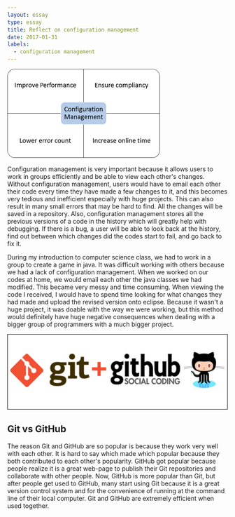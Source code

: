 ```yaml
---
layout: essay
type: essay
title: Reflect on configuration management
date: 2017-01-31
labels:
  - configuration management
---
```


<img class="ui medium left floated image" src="../images/config.png">


Configuration management is very important because it allows users to work in groups efficiently and be able to view each other's changes. Without configuration management, users would have to email each other their code every time they have made a few changes to it, and this becomes very tedious and inefficient especially with huge projects. This can also result in many small errors that may be hard to find. All the changes will be saved in a repository. Also, configuration management stores all the previous versions of a code in the history which will greatly help with debugging. If there is a bug, a user will be able to look back at the history, find out between which changes did the codes start to fail, and go back to fix it. 

During my introduction to computer science class, we had to work in a group to create a game in java. It was difficult working with others because we had a lack of configuration management. When we worked on our codes at home, we would email each other the java classes we had modified. This became very messy and time consuming. When viewing the code I received, I would have to spend time looking for what changes they had made and upload the revised version onto eclipse. Because it wasn't a huge project, it was doable with the way we were working, but this method would definitely have huge negative consequences when dealing with a bigger group of programmers with a much bigger project.

<img class="ui medium left floated image" src="../images/git.jpg">

## Git vs GitHub

The reason Git and GitHub are so popular is because they work very well with each other. It is hard to say which made which popular because they both contributed to each other's popularity. GitHub got popular because people realize it is a great web-page to publish their Git repositories and collaborate with other people. Now, GitHub is more popular than Git, but after people get used to GitHub, many start using Git because it is a great version control system and for the convenience of running at the command line of their local computer. Git and GitHub are extremely efficient when used together. 



